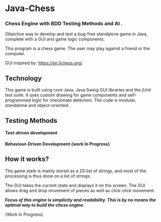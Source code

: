 # Java-Chess

### Chess Engine with BDD Testing Methods and AI .

Objective was to develop and test a bug-free standalone game in Java, complete with a GUI and game logic components.

This program is a chess game. The user may play against a friend or the computer.

GUI inspired by: https://en.lichess.org/

## Technology

This game is built using core Java, Java Swing GUI libraries and the jUnit test suite. It uses custom drawing for game components and self-programmed logic for checkmate detection. The code is modular, standalone and object-oriented.

## Testing Methods

#### Test-driven development
#### Behaviour-Driven Development {work In Progress}

## How it works?

The game state is mainly stored as a 2D list of strings, and most of the processing is thus done on a list of strings.

The GUI takes the current state and displays it on the screen. The GUI allows drag and drop movement of pieces as well as click-click movement.

***Focus of this engine is simplicity and readability. This is by no means the optimal way to build the chess engine.***

{Work In Progress}





